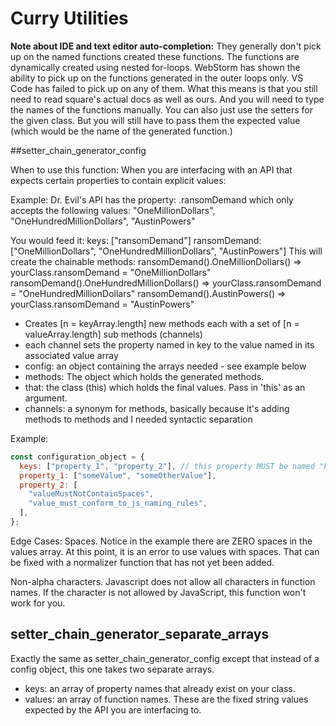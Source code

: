 # Curry Utilities

**Note about IDE and text editor auto-completion:**
They generally don't pick up on the named functions created these functions.
The functions are dynamically created using nested for-loops.
WebStorm has shown the ability to pick up on the functions generated in the outer loops only.
VS Code has failed to pick up on any of them.
What this means is that you still need to read square's actual docs as well as ours. And you will need to type the
names of the functions manually. You can also just use the setters for the given class. But you will still have to pass
them the expected value (which would be the name of the generated function.)

##setter_chain_generator_config

When to use this function: When you are interfacing with an API that expects certain
properties to contain explicit values:

Example: Dr. Evil's API has the property:
.ransomDemand which only accepts the following values:
"OneMillionDollars", "OneHundredMillionDollars", "AustinPowers"

You would feed it:
keys: ["ransomDemand"]
ransomDemand: ["OneMillionDollars", "OneHundredMillionDollars", "AustinPowers"]
This will create the chainable methods:
ransomDemand().OneMillionDollars() => yourClass.ransomDemand = "OneMillionDollars"
ransomDemand().OneHundredMillionDollars() => yourClass.ransomDemand = "OneHundredMillionDollars"
ransomDemand().AustinPowers() => yourClass.ransomDemand = "AustinPowers"

- Creates [n = keyArray.length] new methods each with a set of [n = valueArray.length] sub methods (channels)
- each channel sets the property named in key to the value named in its associated value array
- config: an object containing the arrays needed - see example below
- methods: The object which holds the generated methods.
- that: the class (this) which holds the final values. Pass in 'this' as an argument.
- channels: a synonym for methods, basically because it's adding methods to methods and I needed syntactic separation

Example:

```js
const configuration_object = {
  keys: ["property_1", "property_2"], // this property MUST be named "keys"
  property_1: ["someValue", "someOtherValue"],
  property_2: [
    "valueMustNotContainSpaces",
    "value_must_conform_to_js_naming_rules",
  ],
};
```

Edge Cases:
Spaces. Notice in the example there are ZERO spaces in the values array. At this point, it is an error to use
values with spaces. That can be fixed with a normalizer function that has not yet been added.

Non-alpha characters. Javascript does not allow all characters in function names. If the character is not
allowed by JavaScript, this function won't work for you.

## setter_chain_generator_separate_arrays

Exactly the same as setter_chain_generator_config except that instead of a config object, this one takes two separate arrays.

- keys: an array of property names that already exist on your class.
- values: an array of function names. These are the fixed string values expected by the API you are interfacing to.
